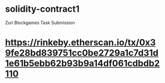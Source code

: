 # solidity-contract1
Zuri Blockgames Task Submission
# https://rinkeby.etherscan.io/tx/0x39fe28bd839751cc0be2729a1c7d31d1e61b5ebb62b93b9a14df061cdbdb2110
